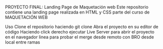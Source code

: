 PROYECTO FINAL: Landing Page de Maquetación web
Este repositorio contiene una landing page realizada en HTML y CSS parte del curso de MAQUETACIÓN WEB 

Uso
Clone el repositorio haciendo git clone 
Abra el proyecto en su editor de código
Haciendo click derecho ejecutar Live Server para abrir el proyecto en el navegador
linea para probar el merge desde remoto con BRO
desde local entre ramas